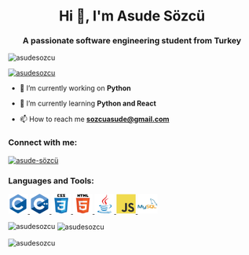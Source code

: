 <h1 align="center">Hi 👋, I'm Asude Sözcü</h1>
<h3 align="center">A passionate software engineering student from Turkey</h3>

<p align="left"> <img src="https://komarev.com/ghpvc/?username=asudesozcu&label=Profile%20views&color=0e75b6&style=flat" alt="asudesozcu" /> </p>

<p align="left"> <a href="https://github.com/ryo-ma/github-profile-trophy"><img src="https://github-profile-trophy.vercel.app/?username=asudesozcu" alt="asudesozcu" /></a> </p>

- 🔭 I’m currently working on **Python**

- 🌱 I’m currently learning **Python and React**

- 📫 How to reach me **sozcuasude@gmail.com**

<h3 align="left">Connect with me:</h3>
<p align="left">
<a href="https://linkedin.com/in/asude-sözcü" target="blank"><img align="center" src="https://raw.githubusercontent.com/rahuldkjain/github-profile-readme-generator/master/src/images/icons/Social/linked-in-alt.svg" alt="asude-sözcü" height="30" width="40" /></a>
</p>

<h3 align="left">Languages and Tools:</h3>
<p align="left"> <a href="https://www.cprogramming.com/" target="_blank" rel="noreferrer"> <img src="https://raw.githubusercontent.com/devicons/devicon/master/icons/c/c-original.svg" alt="c" width="40" height="40"/> </a> <a href="https://www.w3schools.com/cpp/" target="_blank" rel="noreferrer"> <img src="https://raw.githubusercontent.com/devicons/devicon/master/icons/cplusplus/cplusplus-original.svg" alt="cplusplus" width="40" height="40"/> </a> <a href="https://www.w3schools.com/css/" target="_blank" rel="noreferrer"> <img src="https://raw.githubusercontent.com/devicons/devicon/master/icons/css3/css3-original-wordmark.svg" alt="css3" width="40" height="40"/> </a> <a href="https://www.w3.org/html/" target="_blank" rel="noreferrer"> <img src="https://raw.githubusercontent.com/devicons/devicon/master/icons/html5/html5-original-wordmark.svg" alt="html5" width="40" height="40"/> </a> <a href="https://www.java.com" target="_blank" rel="noreferrer"> <img src="https://raw.githubusercontent.com/devicons/devicon/master/icons/java/java-original.svg" alt="java" width="40" height="40"/> </a> <a href="https://developer.mozilla.org/en-US/docs/Web/JavaScript" target="_blank" rel="noreferrer"> <img src="https://raw.githubusercontent.com/devicons/devicon/master/icons/javascript/javascript-original.svg" alt="javascript" width="40" height="40"/> </a> <a href="https://www.mysql.com/" target="_blank" rel="noreferrer"> <img src="https://raw.githubusercontent.com/devicons/devicon/master/icons/mysql/mysql-original-wordmark.svg" alt="mysql" width="40" height="40"/> </a> </p>

<p><img align="left" src="https://github-readme-stats.vercel.app/api/top-langs?username=asudesozcu&show_icons=true&locale=en&layout=compact" alt="asudesozcu" /></p>

<p>&nbsp;<img align="center" src="https://github-readme-stats.vercel.app/api?username=asudesozcu&show_icons=true&locale=en" alt="asudesozcu" /></p>

<p><img align="center" src="https://github-readme-streak-stats.herokuapp.com/?user=asudesozcu&" alt="asudesozcu" /></p>
